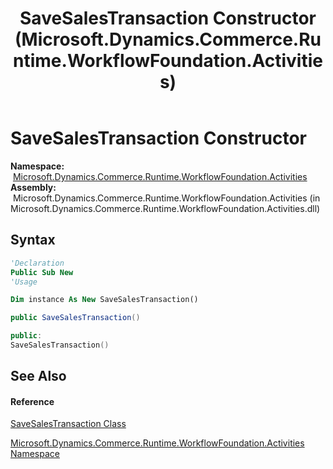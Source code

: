 ﻿---
title: SaveSalesTransaction Constructor  (Microsoft.Dynamics.Commerce.Runtime.WorkflowFoundation.Activities)
TOCTitle: SaveSalesTransaction Constructor
ms:assetid: M:Microsoft.Dynamics.Commerce.Runtime.WorkflowFoundation.Activities.SaveSalesTransaction.#ctor
ms:mtpsurl: https://technet.microsoft.com/en-us/library/microsoft.dynamics.commerce.runtime.workflowfoundation.activities.savesalestransaction.savesalestransaction(v=AX.60)
ms:contentKeyID: 65323158
ms.date: 05/18/2015
mtps_version: v=AX.60
f1_keywords:
- Microsoft.Dynamics.Commerce.Runtime.WorkflowFoundation.Activities.SaveSalesTransaction.#ctor
dev_langs:
- CSharp
- C++
- VB
---

# SaveSalesTransaction Constructor

**Namespace:**  [Microsoft.Dynamics.Commerce.Runtime.WorkflowFoundation.Activities](microsoft-dynamics-commerce-runtime-workflowfoundation-activities-namespace.md)  
**Assembly:**  Microsoft.Dynamics.Commerce.Runtime.WorkflowFoundation.Activities (in Microsoft.Dynamics.Commerce.Runtime.WorkflowFoundation.Activities.dll)

## Syntax

``` vb
'Declaration
Public Sub New
'Usage

Dim instance As New SaveSalesTransaction()
```

``` csharp
public SaveSalesTransaction()
```

``` c++
public:
SaveSalesTransaction()
```

## See Also

#### Reference

[SaveSalesTransaction Class](savesalestransaction-class-microsoft-dynamics-commerce-runtime-workflowfoundation-activities.md)

[Microsoft.Dynamics.Commerce.Runtime.WorkflowFoundation.Activities Namespace](microsoft-dynamics-commerce-runtime-workflowfoundation-activities-namespace.md)

